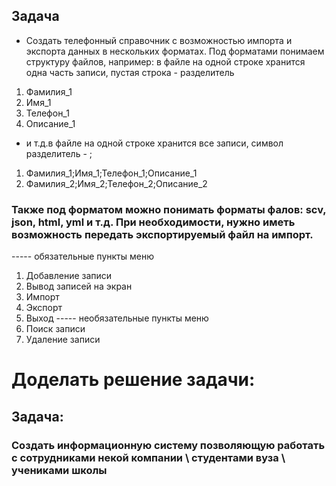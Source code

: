 ##  Задача

* Создать телефонный справочник с возможностью импорта и экспорта данных в нескольких форматах. Под форматами понимаем структуру файлов, например: в файле на одной строке хранится одна часть записи, пустая строка - разделитель

1. Фамилия_1
2. Имя_1
3. Телефон_1
4. Описание_1

* и т.д.в файле на одной строке хранится все записи, символ разделитель - ; 

1. Фамилия_1;Имя_1;Телефон_1;Описание_1
2. Фамилия_2;Имя_2;Телефон_2;Описание_2
### Также под форматом можно понимать форматы фалов: scv, json, html, yml и т.д. При необходимости, нужно иметь возможность передать экспортируемый файл на импорт.
----- обязательные пункты меню
1. Добавление записи
2. Вывод записей на экран
3. Импорт
4. Экспорт
0. Выход
----- необязательные пункты меню
5. Поиск записи
6. Удаление записи

# Доделать решение задачи: 
## Задача:
###  Создать информационную систему позволяющую работать с сотрудниками некой компании \ студентами вуза \ учениками школы